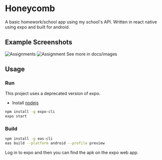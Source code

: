 
# Honeycomb

A basic homework/school app using my school's API. Written in react native using expo and built for android.




## Example Screenshots
![Assignments](docs/images/1Assignments.png)
![Assignment](docs/images/2Assignment1.png)
See more in docs/images
## Usage

### Run
This project uses a deprecated version of expo.
- Install [nodejs](https://nodejs.org/)
```sh
npm install -g expo-cli
expo start
```
### Build

```sh
npm install -g eas-cli
eas build --platform android --profile preview
```
Log in to expo and then you can find the apk on the expo web app.




